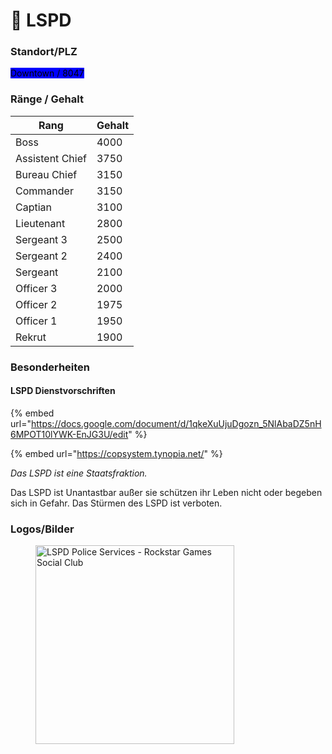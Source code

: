 # 👮 LSPD

### Standort/PLZ <a href="#0-toc-title" id="0-toc-title"></a>

<mark style="background-color:blue;">Downtown / 8047</mark>

### Ränge / Gehalt <a href="#0-toc-title" id="0-toc-title"></a>

<table><thead><tr><th>Rang</th><th data-type="number">Gehalt</th></tr></thead><tbody><tr><td>Boss</td><td>4000</td></tr><tr><td>Assistent Chief</td><td>3750</td></tr><tr><td>Bureau Chief</td><td>3150</td></tr><tr><td>Commander</td><td>3150</td></tr><tr><td>Captian</td><td>3100</td></tr><tr><td>Lieutenant</td><td>2800</td></tr><tr><td>Sergeant 3</td><td>2500</td></tr><tr><td>Sergeant 2</td><td>2400</td></tr><tr><td>Sergeant</td><td>2100</td></tr><tr><td>Officer 3</td><td>2000</td></tr><tr><td>Officer 2</td><td>1975</td></tr><tr><td>Officer 1</td><td>1950</td></tr><tr><td>Rekrut</td><td>1900</td></tr></tbody></table>

### Besonderheiten <a href="#3-toc-title" id="3-toc-title"></a>

#### LSPD Dienstvorschriften

{% embed url="https://docs.google.com/document/d/1qkeXuUjuDgozn_5NlAbaDZ5nH6MPOT10lYWK-EnJG3U/edit" %}

{% embed url="https://copsystem.tynopia.net/" %}

_Das LSPD ist eine Staatsfraktion._

Das LSPD ist Unantastbar außer sie schützen ihr Leben nicht oder begeben sich in Gefahr. Das Stürmen des LSPD ist verboten.

### Logos/Bilder <a href="#4-toc-title" id="4-toc-title"></a>

<figure><img src="https://prod.cloud.rockstargames.com/crews/sc/0291/19566919/publish/emblem/emblem_512.png" alt="LSPD Police Services - Rockstar Games Social Club" height="318" width="318"><figcaption></figcaption></figure>
